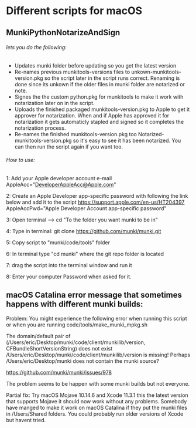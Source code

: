 # Different scripts for macOS

## MunkiPythonNotarizeAndSign
###### lets you do the following:
- Updates munki folder before updating so you get the latest version
- Re-names previous munkitools-versions files to unkown-munkitools-version.pkg so the script later in the script runs correct.
Renaming is done since its unkown if the older files in munki folder are notarized or note.
- Signes the the custom python.pkg for munkitools to make it work with notarization later on in the script.
- Uploads the finished packaged munkitools-version.pkg to Apple to get it approver for notarization.
When and if Apple has approved it for notarization it gets automaticly stapled and signed so it completes the notarization process.
- Re-names the finished munkitools-version.pkg too Notarized-munkitools-version.pkg so it's easy to see it has been notarized. 
You can then run the script again if you want too.

###### How to use:

1: Add your Apple developer account e-mail
AppleAcc="DeveloperAppleAcc@Apple.com"

2: Create an Apple Developer app-specific password with following the link below and add it to the script
https://support.apple.com/en-us/HT204397
AppleAccPwd="Apple Developer Account app-specific password"

3: Open terminal --> cd "To the folder you want munki to be in"

4: Type in terminal: git clone https://github.com/munki/munki.git

5: Copy script to "munki/code/tools" folder

6: In terminal type "cd munki" where the git repo folder is located

7: drag the script into the terminal window and run it

8: Enter your computer Password when asked for it.

## macOS Catalina error message that sometimes happens with different munki builds:
Problem: You might experience the following error when running this script or when you are running code/tools/make_munki_mpkg.sh

The domain/default pair of (/Users/eric/Desktop/munki/code/client/munkilib/version, CFBundleShortVersionString) does not exist
/Users/eric/Desktop/munki/code/client/munkilib/version is missing!
Perhaps /Users/eric/Desktop/munki does not contain the munki source?

https://github.com/munki/munki/issues/978

The problem seems to be happen with some munki builds but not everyone.

Partial fix: Try macOS Mojave 10.14.6 and Xcode 11.3.1 this the latest version that supports Mojave it should now work without any problems.
Somebody have manged to make it work on macOS Catalina if they put the munki files in /Users/Shared folders.
You could probably run older versions of Xcode but havent tried. 
